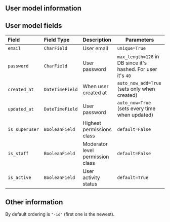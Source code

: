 ## User model information

## User model fields

| Field          | Field Type      | Description                      | Parameters                                                   |
| :------------- | :-------------- | :------------------------------- | ------------------------------------------------------------ |
| `email`        | `CharField`     | User email                       | `unique=True`                                                |
| `password`     | `CharField`     | User password                    | `max_length=128` in DB since it's hashed. For user it's `40` |
| `created_at`   | `DateTimeField` | When user created at             | `auto_now_add=True` (sets only when created)                 |
| `updated_at`   | `DateTimeField` | User password                    | `auto_now=True` (sets every time when updated)               |
| `is_superuser` | `BooleanField`  | Highest permissions class        | `default=False`                                              |
| `is_staff`     | `BooleanField`  | Moderator level permission class | `default=False`                                              |
| `is_active`    | `BooleanField`  | User activity status             | `default=True`                                               |

## Other information

By default ordering is `"-id"` (first one is the newest).
